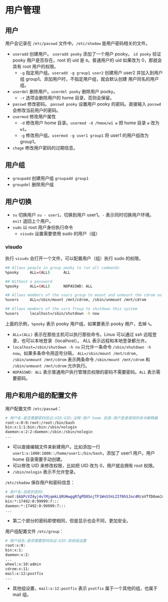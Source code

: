 # 用户管理

## 用户

用户会记录在 `/etc/passwd` 文件中。`/etc/shadow` 是用户密码相关的文件。

- `useradd` 创建用户。 `useradd pooky` 添加了一个用户 pooky。 `id pooky` 验证 pooky 用户是否存在。root 的 uid 是 `0`。普通用户的 uid 如果改为 0，那就会具有 root 用户的权限。
  - `-g` 指定用户组。`useradd -g group1 user2` 创建用户 user2 并加入到用户组 group1。添加用户时，不指定用户组，就会默认创建
  用户同名的用户组。
- `userdel` 删除用户。`userdel pooky` 删除用户 pooky。
  - `-r` 选项会删除用户的 home 目录，否则会保留。
- `passwd` 修改密码。 `passwd pooky` 设置用户 pooky 的密码。直接输入 `passwd` 会修改当前用户的密码。
- `usermod` 修改用户属性
  - `-d` 修改用户 home 目录。`usermod -d /hmoe/w1 w` 把 home 目录 `w` 改为 `w1`。
  - `-g` 修改用户组。`usermod -g user1 group1` 将 user1 的用户组改为 group1。
- `chage` 修改用户密码的过期信息。

## 用户组

- `groupadd` 创建用户组 `groupadd group1`
- `groupdel` 删除用户组
  
## 用户切换

- `su` 切换用户 `su - user1`，切换到用户 user1。`-` 表示同时切换用户环境。`exit` 退回上个用户。
- `sudo` 以 root 用户身份执行命令
  - `visudo` 设置需要使用 sudo 的用户（组）

### visudo

执行 `visudo` 会打开一个文件，可以配置用户（组）执行 sudo 的权限。

```bash
## Allows people in group pooky to run all commands
%pooky     ALL=(ALL)      ALL

## Without a password
%pooky     ALL=(ALL)      NOPASSWD: ALL

## Allows members of the users group to mount and unmount the cdrom as root
%users     ALL=/sbin/mount /mnt/cdrom, /sbin/unmount /mnt/cdrom

## Allows members of the usrs froup to shutdown this system
%users     localhost=/sbin/shutdown -h now
```

上面的示例，`%pooky` 表示 pooky 用户组，如果要表示 pooky 用户，去掉 `%`。

- `ALL=(ALL)` 表示在那些主机可以执行那些命令。Linux 可以通过 ssh 远程登录，也可以本地登录（localhost）。
ALL 表示远程和本地登录都允许。
- `localhost=/sbin/shutdown -h no` 只允许一条命令 `/sbin/shutdown -h now`。如果多条命令用逗号分隔，
`ALL=/sbin/mount /mnt/cdrom, /sbin/unmount /mnt/cdrom` 表示两条命令 `/sbin/mount /mnt/cdrom`
和 `/sbin/unmount /mnt/cdrom` 允许执行。
- `NOPASSWD: ALL` 表示普通用户执行管理员权限的密码不需要密码。`ALL` 表示需要密码。

## 用户和用户组的配置文件

用户配置文件 `/etc/passwd`：

```bash
# 用户名:是否需要密码验证:UID:GID:注释:用户 home 目录:用户登录使用的命令解释器
root:x:0:0:root:/root:/bin/bash
bin:x:1:1:bin:/bin:/sbin/nologin
daemon:x:2:2:daemon:/sbin:/sbin/nologin
...
```

- 可以直接编辑文件来新建用户。比如添加一行 `user1:x:1000:1000::/home/user1:/bin/bash`，添加了 user1 用户。用户 home
目录需要手动创建。
- 可以修改 UID 来修改权限，比如把 UID 改为 0，用户就会拥有 root 权限。
- `/sbin/nologin` 表示不允许登录。

`/etc/shadow` 保存用户和密码信息：

```bash
# 用户名:加密的密码:
root:$6$PcVZ4yj4vlMjqmkL$RUHwggR7gPD0SnjTF1WnStHi2If0hSJnc4M/oVTfD0omJxVGhQgnQhBKRNPiwcBSeL72IerSphnEVdaomgjx./::0:99999:7:::
bin:*:17492:0:99999:7:::
daemon:*:17492:0:99999:7:::
...
```

- 第二个部分的密码即使相同，但是显示也会不同，更加安全。

用户组配置文件 `/etc/group`：

```bash
# 用户组名:是否需要密码验证:GID:其他组设置
root:x:0:
bin:x:1:
daemon:x:2:
...
wheel:x:10:admin
cdrom:x:11:
mail:x:12:postfix
...
```

- 其他组设置，`mail:x:12:postfix` 表示 `psotfix` 属于一个其他的组，也属于 mail 组。
